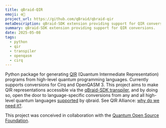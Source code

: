 ```yaml
---
title: qBraid-QIR
emoji: ⚙️🔌
project_url: https://github.com/qBraid/qbraid-qir
metaDescription: qBraid-SDK extension providing support for QIR conversions.
summary: qBraid-SDK extension providing support for QIR conversions.
date: 2025-05-08
tags:
  - python
  - qir
  - transpiler
  - openqasm
  - cirq
---
```


Python package for generating [QIR](https://www.qir-alliance.org/) (Quantum Intermediate Representation) programs from high-level quantum programming languages. Currently supports conversions for Cirq and OpenQASM 3. This project aims to make QIR representations accessible via the [qBraid-SDK transpiler](https://docs.qbraid.com/sdk/user-guide/transpiler), and by doing so, open the door to language-specific conversions from any and all high-level quantum languages [supported](https://docs.qbraid.com/sdk/user-guide/overview#supported-frontends) by qbraid. See QIR Alliance: [why do we need it?](https://www.qir-alliance.org/qir-book/concepts/why-do-we-need.html).

This project was conceived in collaboration with the [Quantum Open Source Foundation](https://qosf.org/).
